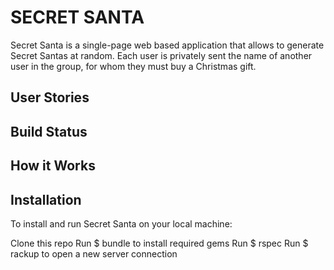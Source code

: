 # SECRET SANTA

Secret Santa is a single-page web based application that allows to generate Secret Santas at random. Each user is privately sent the name of another user in the group, for whom they must buy a Christmas gift.

User Stories
--------

Build Status
--------
How it Works
--------
Installation
--------
To install and run Secret Santa on your local machine:

Clone this repo
Run $ bundle to install required gems
Run $ rspec
Run $ rackup to open a new server connection
